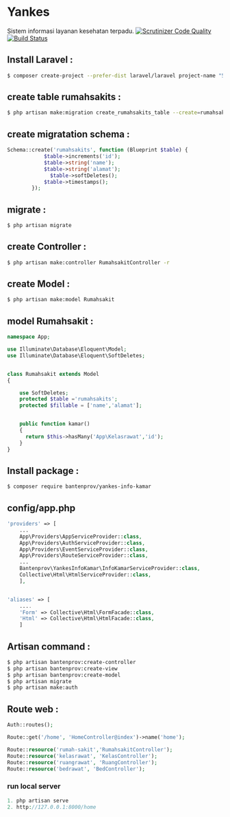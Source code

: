 # Yankes
Sistem informasi layanan kesehatan terpadu.
[![Scrutinizer Code Quality](https://scrutinizer-ci.com/g/bantenprov/yankes-info-kamar/badges/quality-score.png?b=master)](https://scrutinizer-ci.com/g/bantenprov/yankes-info-kamar/?branch=master)
[![Build Status](https://scrutinizer-ci.com/g/bantenprov/yankes-info-kamar/badges/build.png?b=master)](https://scrutinizer-ci.com/g/bantenprov/yankes-info-kamar/build-status/master)

## Install Laravel :
```bash
$ composer create-project --prefer-dist laravel/laravel project-name "5.4.*"
```
## create table rumahsakits :
```bash
$ php artisan make:migration create_rumahsakits_table --create=rumahsakits
```

## create migratation schema :
```php
Schema::create('rumahsakits', function (Blueprint $table) {
            $table->increments('id');
            $table->string('name');
            $table->string('alamat');
              $table->softDeletes();
            $table->timestamps();
        });
```

## migrate :

```bash
$ php artisan migrate
```

## create Controller :

```bash
$ php artisan make:controller RumahsakitController -r
```

## create Model :

```bash
$ php artisan make:model Rumahsakit
```

## model Rumahsakit :

```php
namespace App;

use Illuminate\Database\Eloquent\Model;
use Illuminate\Database\Eloquent\SoftDeletes;


class Rumahsakit extends Model
{

    use SoftDeletes;
    protected $table ='rumahsakits';
    protected $fillable = ['name','alamat'];


    public function kamar()
    {
      return $this->hasMany('App\Kelasrawat','id');
    }
}
```


## Install package :

```bash
$ composer require bantenprov/yankes-info-kamar
```

## config/app.php
```php
'providers' => [
    ...
    App\Providers\AppServiceProvider::class,
    App\Providers\AuthServiceProvider::class,
    App\Providers\EventServiceProvider::class,
    App\Providers\RouteServiceProvider::class,
    ...
    Bantenprov\YankesInfoKamar\InfoKamarServiceProvider::class,
    Collective\Html\HtmlServiceProvider::class,
    ],


'aliases' => [
    ....
    'Form' => Collective\Html\FormFacade::class,
    'Html' => Collective\Html\HtmlFacade::class,
    ]
```
## Artisan command :

```bash
$ php artisan bantenprov:create-controller
$ php artisan bantenprov:create-view
$ php artisan bantenprov:create-model
$ php artisan migrate
$ php artisan make:auth

```

## Route web :

```php
Auth::routes();

Route::get('/home', 'HomeController@index')->name('home');

Route::resource('rumah-sakit','RumahsakitController');
Route::resource('kelasrawat', 'KelasController');
Route::resource('ruangrawat', 'RuangController');
Route::resource('bedrawat', 'BedController');


```


### run local server 
```php
1. php artisan serve
2. http://127.0.0.1:8000/home

```

